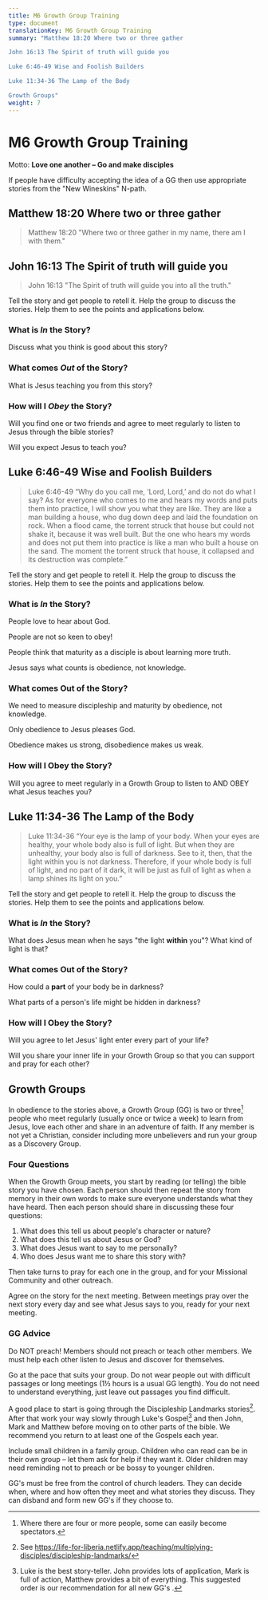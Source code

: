 ```yaml
---
title: M6 Growth Group Training
type: document
translationKey: M6 Growth Group Training
summary: "Matthew 18:20 Where two or three gather	

John 16:13 The Spirit of truth will guide you	

Luke 6:46-49 Wise and Foolish Builders	

Luke 11:34-36 The Lamp of the Body	

Growth Groups"
weight: 7
---
```

# M6 Growth Group Training

Motto: **Love one another – Go and make disciples**

If people have difficulty accepting the idea of a GG then use appropriate stories from the "New Wineskins" N-path.

## Matthew 18:20 Where two or three gather

>   Matthew 18:20 "Where two or three gather in my name, there am I with them."

## John 16:13 The Spirit of truth will guide you

>   John 16:13 "The Spirit of truth will guide you into all the truth."

Tell the story and get people to retell it. Help the group to discuss the stories. Help them to see the points and applications below.

### What is *In* the Story?

Discuss what you think is good about this story?

### What comes *Out* of the Story?

What is Jesus teaching you from this story?

### How will I *Obey* the Story?

Will you find one or two friends and agree to meet regularly to listen to Jesus through the bible stories?

Will you expect Jesus to teach you?

## Luke 6:46-49 Wise and Foolish Builders

>   Luke 6:46-49 “Why do you call me, ‘Lord, Lord,’ and do not do what I say? As for everyone who comes to me and hears my words and puts them into practice, I will show you what they are like. They are like a man building a house, who dug down deep and laid the foundation on rock. When a flood came, the torrent struck that house but could not shake it, because it was well built. But the one who hears my words and does not put them into practice is like a man who built a house on the sand. The moment the torrent struck that house, it collapsed and its destruction was complete.”

Tell the story and get people to retell it. Help the group to discuss the stories. Help them to see the points and applications below.

### What is *In* the Story?

People love to hear about God.

People are not so keen to obey!

People think that maturity as a disciple is about learning more truth.

Jesus says what counts is obedience, not knowledge.

### What comes Out of the Story?

We need to measure discipleship and maturity by obedience, not knowledge.

Only obedience to Jesus pleases God.

Obedience makes us strong, disobedience makes us weak.

### How will I Obey the Story?

Will you agree to meet regularly in a Growth Group to listen to AND OBEY what Jesus teaches you?

## Luke 11:34-36 The Lamp of the Body

>   Luke 11:34-36 “Your eye is the lamp of your body. When your eyes are healthy, your whole body also is full of light. But when they are unhealthy, your body also is full of darkness. See to it, then, that the light within you is not darkness. Therefore, if your whole body is full of light, and no part of it dark, it will be just as full of light as when a lamp shines its light on you.”

Tell the story and get people to retell it. Help the group to discuss the stories. Help them to see the points and applications below.

### What is *In* the Story?

What does Jesus mean when he says "the light **within** you"? What kind of light is that?

### What comes Out of the Story?

How could a **part** of your body be in darkness?

What parts of a person's life might be hidden in darkness?

### How will I Obey the Story?

Will you agree to let Jesus' light enter every part of your life?

Will you share your inner life in your Growth Group so that you can support and pray for each other?

## Growth Groups

In obedience to the stories above, a Growth Group (GG) is two or three[^1] people who meet regularly (usually once or twice a week) to learn from Jesus, love each other and share in an adventure of faith. If any member is not yet a Christian, consider including more unbelievers and run your group as a Discovery Group.

[^1]: Where there are four or more people, some can easily become spectators.

### Four Questions

When the Growth Group meets, you start by reading (or telling) the bible story you have chosen. Each person should then repeat the story from memory in their own words to make sure everyone understands what they have heard. Then each person should share in discussing these four questions:

1.  What does this tell us about people's character or nature?
2.  What does this tell us about Jesus or God?
3.  What does Jesus want to say to me personally?
4.  Who does Jesus want me to share this story with?

Then take turns to pray for each one in the group, and for your Missional Community and other outreach.

Agree on the story for the next meeting. Between meetings pray over the next story every day and see what Jesus says to you, ready for your next meeting.

### GG Advice

Do NOT preach! Members should not preach or teach other members. We must help each other listen to Jesus and discover for themselves.

Go at the pace that suits your group. Do not wear people out with difficult passages or long meetings (1½ hours is a usual GG length). You do not need to understand everything, just leave out passages you find difficult.

A good place to start is going through the Discipleship Landmarks stories[^2]. After that work your way slowly through Luke's Gospel[^3] and then John, Mark and Matthew before moving on to other parts of the bible. We recommend you return to at least one of the Gospels each year.

[^2]: See https://life-for-liberia.netlify.app/teaching/multiplying-disciples/discipleship-landmarks/

[^3]: Luke is the best story-teller. John provides lots of application, Mark is full of action, Matthew provides a bit of everything. This suggested order is our recommendation for all new GG's .

Include small children in a family group. Children who can read can be in their own group – let them ask for help if they want it. Older children may need reminding not to preach or be bossy to younger children.

GG's must be free from the control of church leaders. They can decide when, where and how often they meet and what stories they discuss. They can disband and form new GG's if they choose to.

